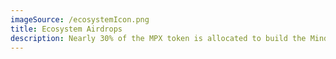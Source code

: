 ```yaml
---
imageSource: /ecosystemIcon.png
title: Ecosystem Airdrops
description: Nearly 30% of the MPX token is allocated to build the Mindplex ecosystem rewarding content creators, audiences, volunteers, moderators, and media circles.
---
```

